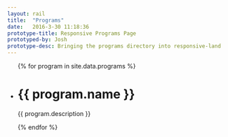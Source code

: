 ```yaml
---
layout: rail
title:  "Programs"
date:   2016-3-30 11:18:36
prototype-title: Responsive Programs Page
prototyped-by: Josh
prototype-desc: Bringing the programs directory into responsive-land
---
```

<div class="">
  <ul class="news-programs">
    {% for program in site.data.programs %}
      <li>
      <h1 class="title">{{ program.name }}</h1>
      <p>{{ program.description }}</p>
      </li>
    {% endfor %}
  <ul>
</div>

